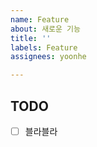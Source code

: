 ```yaml
---
name: Feature
about: 새로운 기능
title: ''
labels: Feature
assignees: yoonhe

---
```


## TODO
- [ ] 블라블라
